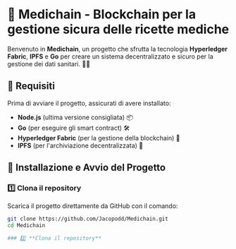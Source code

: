 # 🏥 Medichain - Blockchain per la gestione sicura delle ricette mediche

Benvenuto in **Medichain**, un progetto che sfrutta la tecnologia **Hyperledger Fabric**, **IPFS** e **Go** per creare un sistema decentralizzato e sicuro per la gestione dei dati sanitari. 🏥🔗

## 📌 Requisiti

Prima di avviare il progetto, assicurati di avere installato:

- **Node.js** (ultima versione consigliata) 📦
- **Go** (per eseguire gli smart contract) 🛠️
- **Hyperledger Fabric** (per la gestione della blockchain) 🔗
- **IPFS** (per l'archiviazione decentralizzata) 📁

## 🚀 Installazione e Avvio del Progetto

### 1️⃣ Clona il repository
Scarica il progetto direttamente da GitHub con il comando:

```sh
git clone https://github.com/Jacopodd/Medichain.git
cd Medichain

### 2️⃣ **Clona il repository**
